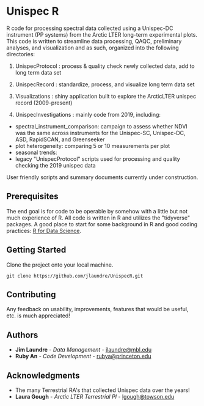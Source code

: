 
# Unispec R 

R code for processing spectral data collected using a Unispec-DC instrument (PP systems) from the Arctic LTER long-term experimental plots. This code is written to streamline data processing, QAQC, preliminary analyses, and visualization and as such, organized into the following directories:

1. UnispecProtocol : process & quality check newly collected data, add to long term data set

2. UnispecRecord : standardize, process, and visualize long term data set

3. Visualizations : shiny application built to explore the ArcticLTER unispec record (2009-present)

4. UnispecInvestigations : mainly code from 2019, including:
- spectral_instrument_comparison: campaign to assess whether NDVI was the same across instruments for the Unispec-SC, Unispec-DC, ASD, RapidSCAN, and Greenseeker
- plot heterogeneity: comparing 5 or 10 measurements per plot
- seasonal trends: 
- legacy "UnispecProtocol" scripts used for processing and quality checking the 2019 unispec data

User friendly scripts and summary documents currently under construction. 

## Prerequisites

The end goal is for code to be operable by somehow with a little but not much experience of R.  All code is written in R and utilizes the "tidyverse" packages. A good place to start for some background in R and good coding practices:  [R for Data Science](http://r4ds.had.co.nz/data-import.html). 

## Getting Started

Clone the project onto your local machine. 

```
git clone https://github.com/jlaundre/UnispecR.git
```

## Contributing

Any feedback on usability, improvements, features that would be useful, etc. is much appreciated! 


## Authors

* **Jim Laundre** - *Data Management* - jlaundre@mbl.edu
* **Ruby An** - *Code Development* - rubya@princeton.edu 

## Acknowledgments

* The many Terrestrial RA's that collected Unispec data over the years!  
* **Laura Gough** - *Arctic LTER Terrestrial PI* - lgough@towson.edu
